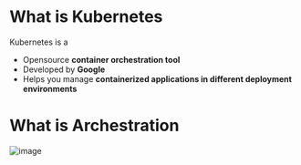 # What is Kubernetes
Kubernetes is a
- Opensource **container orchestration tool**
- Developed by **Google**
- Helps you manage **containerized applications in different deployment environments**

# What is Archestration
![image](https://github.com/user-attachments/assets/716d12c1-7cd3-4a9e-86ff-a8498a09aaba)

